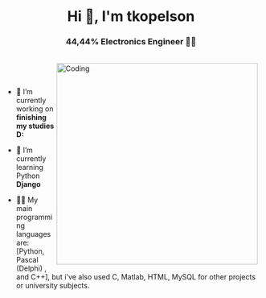 <!-- ![MasterHead](https://indoanalytica.com/static/images/bannerr.gif) -->
<h1 align="center">Hi 👋, I'm tkopelson</h1>
<h3 align="center">44,44% Electronics Engineer 👨‍💻</h3>
<br>
<img align="right" alt="Coding" width="400" src="https://www.gokiebox.com/comparte/wp-content/uploads/2017/11/webbbb.gif">
<br>
<br>

- 🔭 I’m currently working on **finishing my studies D:**

- 🌱 I’m currently learning Python **Django**

- 👨‍💻 My main programming languages are: <br> [Python, Pascal (Delphi) , and C++], but i've also used C, Matlab, HTML, MySQL for other projects or university subjects.
<br>




